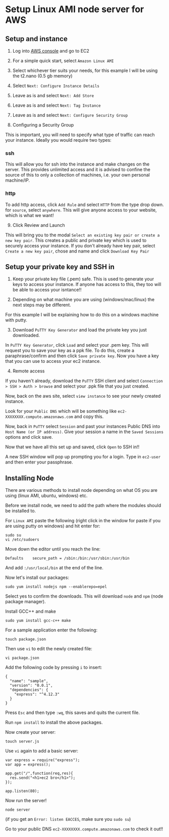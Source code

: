# Setup Linux AMI node server for AWS

## Setup and instance

1. Log into [AWS console](https://console.aws.amazon.com) and go to EC2

2. For a simple quick start, select `Amazon Linux AMI`

3. Select whichever tier suits your needs, for this example I will be using the t2.nano (0.5 gb memory)

4. Select `Next: Configure Instance Details`

5. Leave as is and select `Next: Add Store`

6. Leave as is and select `Next: Tag Instance`

7. Leave as is and select `Next: Configure Security Group`

8. Configuring a Security Group

This is important, you will need to specify what type of traffic can reach your instance. Ideally you would require two types:

### ssh

This will allow you for ssh into the instance and make changes on the server. This provides unlimited access and it is advised to confine the source of this to only a collection of machines, i.e. your own personal machine/IP.

### http

To add http access, click `Add Rule` and select `HTTP` from the type drop down. for `source`, select `anywhere`. This will give anyone access to your website, which is what we want!

9. Click Review and Launch

This will bring you to the modal `Select an existing key pair or create a new key pair`. This creates a public and private key which is used to securely access your instance. If you don't already have key pair, select `Create a new key pair`, chose and name and click `Download Key Pair`

## Setup your private key and SSH in

1. Keep your private key file (.pem) safe. This is used to generate your keys to access your instance. If anyone has access to this, they too will be able to access your isntance!!

2. Depending on what machine you are using (windows/mac/linux) the next steps may be different.

For this example I will be explaining how to do this on a windows machine with putty.

3. Download `PuTTY Key Generator` and load the private key you just downloaded.

In `PuTTY Key Generator`, click `Load` and select your .pem key. This will request you to save your key as a ppk file. To do this, create a paraphrase/confirm and then click `Save private key`. Now you have a key that you can use to access your ec2 instance.

4. Remote access

If you haven't already, download the `PuTTY` SSH client and select `Connection > SSH > Auth > browse` and select your .ppk file that you just created.

Now, back on the aws site, select `view instance` to see your newly created instance.

Look for your `Public DNS` which will be something like `ec2-XXXXXXXX.compute.amazonaws.com` and copy this.

Now, back in `PuTTY` select `Session` and past your instances Public DNS into `Host Name (or IP address)`. Give your session a name in the `Saved Sessions` options and click save.

Now that we have all this set up and saved, click `Open` to SSH in!!

A new SSH window will pop up prompting you for a login. Type in `ec2-user` and then enter your passphrase.

## Installing Node

There are various methods to install node depending on what OS you are using (linux AMI, ubuntu, windows) etc.

Before we install node, we need to add the path where the modules should be installed to.

For `Linux AMI` paste the following (right click in the window for paste if you are using putty on windows) and hit enter for:

```
sudo su
vi /etc/sudoers
```
Move down the editor until you reach the line:
```
Defaults    secure_path = /sbin:/bin:/usr/sbin:/usr/bin
```
And add `:/usr/local/bin` at the end of the line.

Now let's install our packages:

```
sudo yum install nodejs npm --enablerepo=epel
```
Select yes to confirm the downloads. This will download `node` and `npm` (node package manager).

Install GCC++ and make
```
sudo yum install gcc-c++ make
```

For a sample application enter the following:

```
touch package.json
```
Then use `vi` to edit the newly created file:
```
vi package.json
```
Add the following code by pressing `i` to insert:

```
{
  "name": "sample",
  "version": "0.0.1",
  "dependencies": {
    "express": "^4.12.3"
  }
}
```
Press `Esc` and then type `:wq`, this saves and quits the current file.

Run `npm install` to install the above packages.

Now create your server:
```
touch server.js
```
Use `vi` again to add a basic server:
```
var express = require("express");
var app = express();

app.get("/",function(req,res){
  res.send("<h1>ec2 bro</h1>");
});

app.listen(80);

```
Now run the server!
```
node server
```
(if you get an `Error: listen EACCES`, make sure you `sudo su`)

Go to your public DNS `ec2-XXXXXXXX.compute.amazonaws.com` to check it out!!
